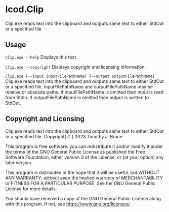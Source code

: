 # Icod.Clip
Clip.exe reads text into the clipboard and outputs same text to either StdOut or a specified file.

## Usage
`Clip.exe --help`
Displays this text.

`Clip.exe --copyright`
Displays copyright and licensing information.

`Clip.exe [--input inputFilePathName] [--output outputFilePathName]`
Clip.exe reads text into the clipboard and outputs same text to either StdOut or a specified file.
inputFilePathName and outputFilePathName may be relative or absolute paths.
If inputFilePathName is omitted then input is read from StdIn.
If outputFilePathName is omitted then output is written to StdOut.

## Copyright and Licensing
Clip.exe reads text into the clipboard and outputs same text to either StdOut or a specified file.
Copyright( C ) 2023 Timothy J. Bruce

This program is free software: you can redistribute it and/or modify
it under the terms of the GNU General Public License as published 
the Free Software Foundation, either version 3 of the License, or
(at your option) any later version.

This program is distributed in the hope that it will be useful,
but WITHOUT ANY WARRANTY; without even the implied warranty of
MERCHANTABILITY or FITNESS FOR A PARTICULAR PURPOSE.  See the
GNU General Public License for more details.

You should have received a copy of the GNU General Public License
along with this program.  If not, see <https://www.gnu.org/licenses/>.
